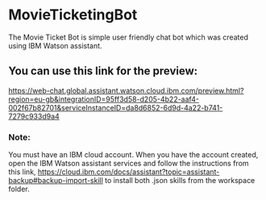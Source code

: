 # MovieTicketingBot
The Movie Ticket Bot is simple user friendly chat bot which was created using IBM Watson assistant.
## You can use this link for the preview: 
https://web-chat.global.assistant.watson.cloud.ibm.com/preview.html?region=eu-gb&integrationID=95ff3d58-d205-4b22-aaf4-002f67b82701&serviceInstanceID=da8d6852-6d9d-4a22-b741-7279c933d9a4

### Note:
You must have an IBM cloud account. When you have the account created, open the IBM Watson assistant services and follow the instructions from this link, https://cloud.ibm.com/docs/assistant?topic=assistant-backup#backup-import-skill to install both .json skills from the workspace folder.
